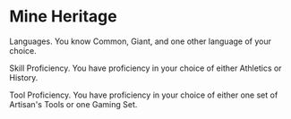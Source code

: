 # Mine Heritage

Languages. You know Common, Giant, and one other language of your choice.

Skill Proficiency. You have proficiency in your choice of either Athletics or History.

Tool Proficiency. You have proficiency in your choice of either one set of Artisan's Tools or one Gaming Set.
